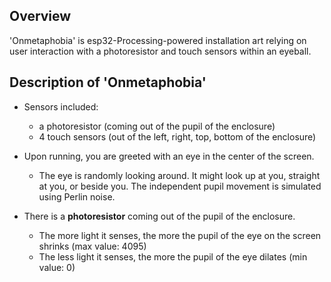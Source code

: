 Overview
--------
'Onmetaphobia' is esp32-Processing-powered installation art relying on user interaction with a photoresistor and touch sensors within an eyeball.

  Description of 'Onmetaphobia'
  ------------------------------
  - Sensors included:
    - a photoresistor (coming out of the pupil of the enclosure)
    - 4 touch sensors (out of the left, right, top, bottom of the enclosure)

  - Upon running, you are greeted with an eye in the center of the screen.
    - The eye is randomly looking around. It might look up at you, straight at you, or beside you. The independent pupil movement is               simulated using Perlin noise.
  - There is a **photoresistor** coming out of the pupil of the enclosure.
    - The more light it senses, the more the pupil of the eye on the screen shrinks (max value: 4095)
    - The less light it senses, the more the pupil of the eye dilates (min value: 0)
